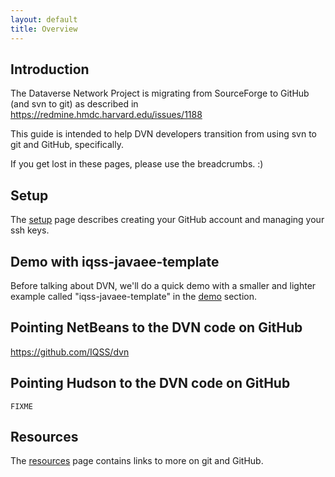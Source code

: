 ```yaml
---
layout: default
title: Overview
---
```

## Introduction

The Dataverse Network Project is migrating from SourceForge to GitHub (and svn to git) as described in https://redmine.hmdc.harvard.edu/issues/1188

This guide is intended to help DVN developers transition from using svn to git and GitHub, specifically.

If you get lost in these pages, please use the breadcrumbs. :)

## Setup

The [setup](setup) page describes creating your GitHub account and managing your ssh keys.

## Demo with iqss-javaee-template

Before talking about DVN, we'll do a quick demo with a smaller and lighter example called "iqss-javaee-template" in the [demo](demo) section.

## Pointing NetBeans to the DVN code on GitHub

https://github.com/IQSS/dvn

## Pointing Hudson to the DVN code on GitHub

`FIXME`

## Resources

The [resources](resources) page contains links to more on git and GitHub.
